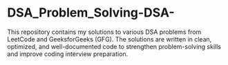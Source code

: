 # DSA_Problem_Solving-DSA-
This repository contains my solutions to various DSA problems from LeetCode and GeeksforGeeks (GFG). The solutions are written in clean, optimized, and well-documented code to strengthen problem-solving skills and improve coding interview preparation.
